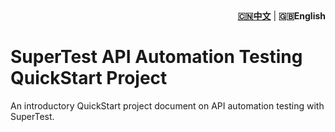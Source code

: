 <div align="right"><strong><a href="./README.md">🇨🇳中文</a></strong>  | <strong>🇬🇧English</strong></div>

# SuperTest API Automation Testing QuickStart Project

An introductory QuickStart project document on API automation testing with SuperTest.
